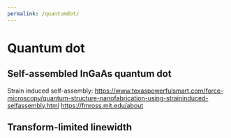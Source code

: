 ```yaml
---
permalink: /quantumdot/
---
```

# Quantum dot

## Self-assembled InGaAs quantum dot

Strain induced self-assembly: https://www.texaspowerfulsmart.com/force-microscopy/quantum-structure-nanofabrication-using-straininduced-selfassembly.html
https://fmross.mit.edu/about

## Transform-limited linewidth
